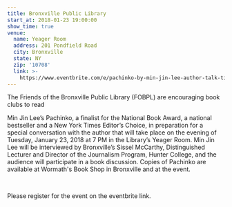 ```yaml
---
title: Bronxville Public Library
start_at: 2018-01-23 19:00:00
show_time: true
venue:
  name: Yeager Room
  address: 201 Pondfield Road
  city: Bronxville
  state: NY
  zip: '10708'
  link: >-
    https://www.eventbrite.com/e/pachinko-by-min-jin-lee-author-talk-tickets-40805054015
---
```



The Friends of the Bronxville Public Library (FOBPL) are encouraging book clubs to read

Min Jin Lee’s Pachinko, a finalist for the National Book Award, a national bestseller and a New York Times Editor’s Choice, in preparation for a special conversation with the author that will take place on the evening of Tuesday, January 23, 2018 at 7 PM in the Library’s Yeager Room. Min Jin Lee will be interviewed by Bronxville’s Sissel McCarthy, Distinguished Lecturer and Director of the Journalism Program, Hunter College, and the audience will participate in a book discussion. Copies of Pachinko are available at Wormath's Book Shop in Bronxville and at the event.

&nbsp;

Please register for the event on the eventbrite link.&nbsp;